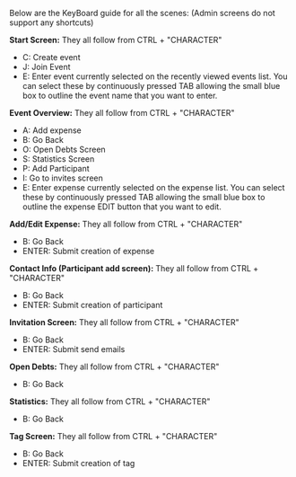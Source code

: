 Below are the KeyBoard guide for all the scenes: (Admin screens do not support any shortcuts)

**Start Screen:**
They all follow from CTRL + "CHARACTER" 
-  C: Create event
- J: Join Event
- E: Enter event currently selected on the recently viewed events list. You can select these by continuously pressed TAB allowing the small blue box to outline the event name that you want to enter.

**Event Overview:**
They all follow from CTRL + "CHARACTER"
-  A: Add expense
- B: Go Back
- O: Open Debts Screen
- S: Statistics Screen
- P: Add Participant
- I: Go to invites screen
- E: Enter expense currently selected on the expense list. You can select these by continuously pressed TAB allowing the small blue box to outline the expense EDIT button that you want to edit.

**Add/Edit Expense:**
They all follow from CTRL + "CHARACTER"
- B: Go Back
- ENTER: Submit creation of expense

**Contact Info (Participant add screen):**
  They all follow from CTRL + "CHARACTER"
- B: Go Back
- ENTER: Submit creation of participant

**Invitation Screen:**
They all follow from CTRL + "CHARACTER"
- B: Go Back
- ENTER: Submit send emails

**Open Debts:**
They all follow from CTRL + "CHARACTER"
- B: Go Back

**Statistics:**
They all follow from CTRL + "CHARACTER"
- B: Go Back

**Tag Screen:**
They all follow from CTRL + "CHARACTER"
- B: Go Back
- ENTER: Submit creation of tag
